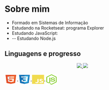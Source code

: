 # Sobre mim
- Formado em Sistemas de Informação
- Estudando na Rocketseat: programa Explorer
- Estudando JavaScript:
- -- Estudando Node.js


## Linguagens e progresso
<div align="center">
  <a href="https://github.com/afcluispaulo">
  <img height="180em" src="https://github-readme-stats.vercel.app/api?username=afcluispaulo&show_icons=true&theme=dracula&include_all_commits=true&count_private=true"/>
  <img height="180em" src="https://github-readme-stats.vercel.app/api/top-langs/?username=afcluispaulo&layout=compact&langs_count=7&theme=dracula"/>
</div>

 <div style="display: inline_block"><br>
   <img align="center" alt="LP-HTML" height="30" width="40" src="https://raw.githubusercontent.com/devicons/devicon/master/icons/html5/html5-original.svg">
   <img align="center" alt="LP-CSS" height="30" width="40" src="https://raw.githubusercontent.com/devicons/devicon/master/icons/css3/css3-original.svg">
   <img align="center" alt="LP-Js" height="30" width="40" src="https://raw.githubusercontent.com/devicons/devicon/master/icons/javascript/javascript-plain.svg">
   <img align="center" alt="LP-NodeJs" height="35" width="40" src="https://github.com/devicons/devicon/blob/master/icons/nodejs/nodejs-original.svg">
  
 </div>
  
  
